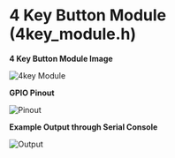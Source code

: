 # 4 Key Button Module (4key_module.h)

**4 Key Button Module Image**

![4key Module](https://m.media-amazon.com/images/I/519Eu7mwtSL._AC_UF894,1000_QL80_.jpg)

**GPIO Pinout**

![Pinout](https://i.imgur.com/UNRjTgs.png)

**Example Output through Serial Console**

![Output](https://i.imgur.com/rRzHn7S.png)
